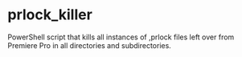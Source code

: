 # prlock_killer
PowerShell script that kills all instances of ,prlock files left over from Premiere Pro in all directories and subdirectories.

